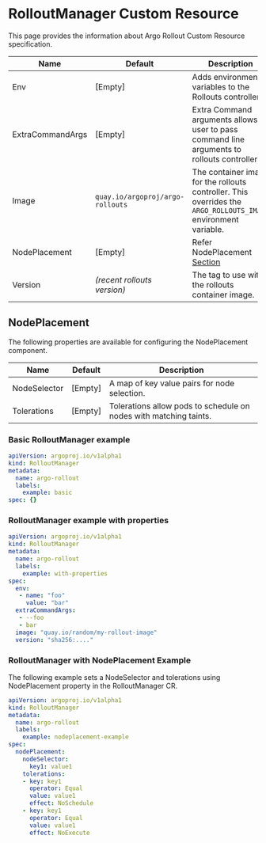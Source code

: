 # RolloutManager Custom Resource

This page provides the information about Argo Rollout Custom Resource specification.

Name | Default | Description
--- | --- | ---
Env | [Empty] | Adds environment variables to the Rollouts controller.
ExtraCommandArgs | [Empty] | Extra Command arguments allows user to pass command line arguments to rollouts controller.
Image | `quay.io/argoproj/argo-rollouts` | The container image for the rollouts controller. This overrides the `ARGO_ROLLOUTS_IMAGE` environment variable.
NodePlacement | [Empty] | Refer NodePlacement [Section](#nodeplacement)
Version | *(recent rollouts version)* | The tag to use with the rollouts container image.

## NodePlacement

The following properties are available for configuring the NodePlacement component.

Name | Default | Description
--- | --- | ---
NodeSelector | [Empty] | A map of key value pairs for node selection.
Tolerations | [Empty] | Tolerations allow pods to schedule on nodes with matching taints.

### Basic RolloutManager example

``` yaml
apiVersion: argoproj.io/v1alpha1
kind: RolloutManager
metadata:
  name: argo-rollout
  labels:
    example: basic
spec: {}
```

### RolloutManager example with properties

``` yaml
apiVersion: argoproj.io/v1alpha1
kind: RolloutManager
metadata:
  name: argo-rollout
  labels:
    example: with-properties
spec:
  env:
   - name: "foo"
     value: "bar"
  extraCommandArgs:
   - --foo
   - bar
  image: "quay.io/random/my-rollout-image"
  version: "sha256:...."
```

### RolloutManager with NodePlacement Example

The following example sets a NodeSelector and tolerations using NodePlacement property in the RolloutManager CR.

``` yaml
apiVersion: argoproj.io/v1alpha1
kind: RolloutManager
metadata:
  name: argo-rollout
  labels:
    example: nodeplacement-example
spec:
  nodePlacement: 
    nodeSelector: 
      key1: value1
    tolerations: 
    - key: key1
      operator: Equal
      value: value1
      effect: NoSchedule
    - key: key1
      operator: Equal
      value: value1
      effect: NoExecute   
```



